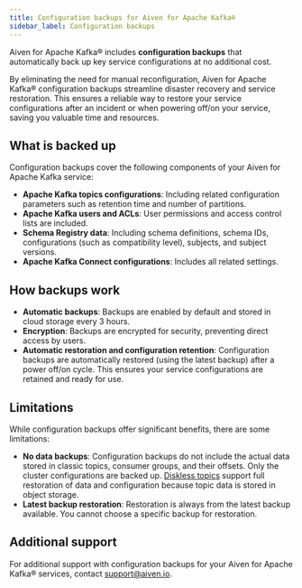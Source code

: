 ```yaml
---
title: Configuration backups for Aiven for Apache Kafka®
sidebar_label: Configuration backups
---
```

Aiven for Apache Kafka® includes **configuration backups** that automatically back up key service configurations at no additional cost.

By eliminating the need for manual reconfiguration, Aiven for Apache Kafka® configuration
backups streamline disaster recovery and service restoration. This ensures a reliable
way to restore your service configurations after an incident or when powering off/on your
service, saving you valuable time and resources.

## What is backed up

Configuration backups cover the following components of your Aiven for Apache
Kafka service:

- **Apache Kafka topics configurations**: Including related configuration parameters such
  as retention time and number of partitions.
- **Apache Kafka users and ACLs**: User permissions and access control lists are included.
- **Schema Registry data**: Including schema definitions, schema IDs, configurations
  (such as compatibility level), subjects, and subject versions.
- **Apache Kafka Connect configurations**: Includes all related settings.

## How backups work

- **Automatic backups**: Backups are enabled by default and stored in cloud storage
  every 3 hours.
- **Encryption**: Backups are encrypted for security, preventing direct access by
  users.
- **Automatic restoration and configuration retention**: Configuration backups are
  automatically restored (using the latest backup) after a power off/on cycle. This
  ensures your service configurations are retained and ready for use.

## Limitations

While configuration backups offer significant benefits, there are some limitations:

- **No data backups**: Configuration backups do not include the actual data stored in
  classic topics, consumer groups, and their offsets. Only the cluster configurations are
  backed up. [Diskless topics](/docs/products/kafka/diskless/concepts/diskless-overview)
  support full restoration of data and configuration because topic data is stored in
  object storage.
- **Latest backup restoration**: Restoration is always from the latest backup available.
  You cannot choose a specific backup for restoration.

## Additional support

For additional support with configuration backups for your Aiven for Apache Kafka®
services, contact [support@aiven.io](mailto:support@aiven.io).
